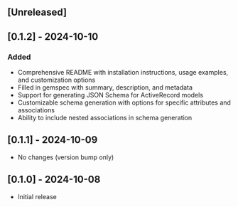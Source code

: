 ## [Unreleased]

## [0.1.2] - 2024-10-10

### Added
- Comprehensive README with installation instructions, usage examples, and customization options
- Filled in gemspec with summary, description, and metadata
- Support for generating JSON Schema for ActiveRecord models
- Customizable schema generation with options for specific attributes and associations
- Ability to include nested associations in schema generation

## [0.1.1] - 2024-10-09

- No changes (version bump only)

## [0.1.0] - 2024-10-08

- Initial release
